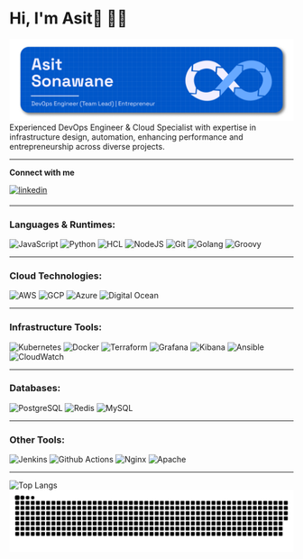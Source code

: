 # Hi, I'm Asit👋 👨‍💻

<img src="https://github.com/asitsonawane/asitsonawane/blob/main/LinkedIn%20cover%20-%201.png" alt="banner that says Asit Sonawane - DevOps Engineer (Team Lead) | Entrepreneur">
Experienced DevOps Engineer & Cloud Specialist with expertise in infrastructure design, automation, enhancing performance and entrepreneurship across diverse projects.

<hr>

**Connect with me**  
<div>
 <a href="https://www.linkedin.com/in/amruta-misal-5a53341a8" target="_blank">
<img src=https://img.shields.io/badge/linkedin-%231E77B5.svg?&style=for-the-badge&logo=linkedin&logoColor=white alt=linkedin style="margin-bottom: 5px;" />
</a>
</div>

<hr>

### Languages & Runtimes:

<p>
  <img alt="JavaScript" src="https://img.shields.io/badge/JavaScript-F7DF1E.svg?style=for-the-badge&logo=JavaScript&logoColor=black"/>
  <img alt="Python" src="https://img.shields.io/badge/Python-3776AB.svg?style=for-the-badge&logo=Python&logoColor=white"/>
  <img alt="HCL" src="https://img.shields.io/badge/HashiCorp-000000.svg?style=for-the-badge&logo=HashiCorp&logoColor=white"/>
  <img alt="NodeJS" src="https://img.shields.io/badge/Node.js-339933.svg?style=for-the-badge&logo=nodedotjs&logoColor=white"/>
  <img alt="Git" src="https://img.shields.io/badge/Git-F05032.svg?style=for-the-badge&logo=Git&logoColor=white"/>
  <img alt="Golang" src="https://img.shields.io/badge/Go-00ADD8.svg?style=for-the-badge&logo=Go&logoColor=white"/>
  <img alt="Groovy" src="https://img.shields.io/badge/Apache%20Groovy-4298B8.svg?style=for-the-badge&logo=Apache-Groovy&logoColor=white"/>
</p>  

<hr>

### Cloud Technologies:

<p>
  <img alt="AWS" src="https://img.shields.io/badge/Amazon%20AWS-232F3E.svg?style=for-the-badge&logo=Amazon-AWS&logoColor=white"/>
  <img alt="GCP" src="https://img.shields.io/badge/Google%20Cloud-4285F4.svg?style=for-the-badge&logo=Google-Cloud&logoColor=white"/>
  <img alt="Azure" src="https://img.shields.io/badge/Microsoft%20Azure-0078D4.svg?style=for-the-badge&logo=Microsoft-Azure&logoColor=white"/>
  <img alt="Digital Ocean" src="https://img.shields.io/badge/DigitalOcean-0080FF.svg?style=for-the-badge&logo=DigitalOcean&logoColor=white"/>
</p>

<hr>

### Infrastructure Tools:

<p>
  <img alt="Kubernetes" src="https://img.shields.io/badge/Kubernetes-326CE5.svg?style=for-the-badge&logo=Kubernetes&logoColor=white"/>
  <img alt="Docker" src="https://img.shields.io/badge/Docker-2496ED.svg?style=for-the-badge&logo=Docker&logoColor=white"/>
  <img alt="Terraform" src="https://img.shields.io/badge/Terraform-844FBA.svg?style=for-the-badge&logo=Terraform&logoColor=white"/>
  <img alt="Grafana" src="https://img.shields.io/badge/Grafana-F46800.svg?style=for-the-badge&logo=Grafana&logoColor=white"/>
  <img alt="Kibana" src="https://img.shields.io/badge/Kibana-005571.svg?style=for-the-badge&logo=Kibana&logoColor=white"/>
  <img alt="Ansible" src="https://img.shields.io/badge/Ansible-EE0000.svg?style=for-the-badge&logo=Ansible&logoColor=white"/>
  <img alt="CloudWatch" src="https://img.shields.io/badge/Amazon%20CloudWatch-FF4F8B.svg?style=for-the-badge&logo=Amazon-CloudWatch&logoColor=white"/>
</p>  

<hr>

### Databases:

<p>
  <img alt="PostgreSQL" src="https://img.shields.io/badge/PostgreSQL-4169E1.svg?style=for-the-badge&logo=PostgreSQL&logoColor=white"/>
  <img alt="Redis" src="https://img.shields.io/badge/Redis-DC382D.svg?style=for-the-badge&logo=Redis&logoColor=white"/>
  <img alt="MySQL" src="https://img.shields.io/badge/MySQL-4479A1.svg?style=for-the-badge&logo=MySQL&logoColor=white"/>
</p>  

<hr>

### Other Tools:

<p>
  <img alt="Jenkins" src="https://img.shields.io/badge/Jenkins-D24939.svg?style=for-the-badge&logo=Jenkins&logoColor=white"/>
  <img alt="Github Actions" src="https://img.shields.io/badge/GitHub%20Actions-2088FF.svg?style=for-the-badge&logo=GitHub-Actions&logoColor=white"/>
  <img alt="Nginx" src="https://img.shields.io/badge/NGINX-009639.svg?style=for-the-badge&logo=NGINX&logoColor=white"/>
  <img alt="Apache" src="https://img.shields.io/badge/Apache-D22128.svg?style=for-the-badge&logo=Apache&logoColor=white"/>
</p>  

<hr>

![Top Langs](https://github-readme-stats.vercel.app/api/top-langs/?username=asitsonawane&hide=cdss,html&exclude_repo=wordpress-docker-compose&layout=compact)
<img src="https://github.com/kothariji/kothariji/blob/master/github-user-contribution.svg"/></img>
